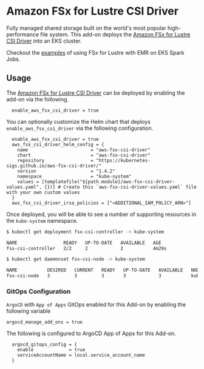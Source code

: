 # Amazon FSx for Lustre CSI Driver

Fully managed shared storage built on the world's most popular high-performance file system.
This add-on deploys the [Amazon FSx for Lustre CSI Driver](https://aws.amazon.com/fsx/lustre/) into an EKS cluster.

Checkout the [examples](https://github.com/aws-ia/terraform-aws-eks-blueprints/blob/main/examples/analytics/aws-efs-csi-driver) of using FSx for Lustre with EMR on EKS Spark Jobs.

## Usage

The [Amazon FSx for Lustre CSI Driver](https://github.com/aws-ia/terraform-aws-eks-blueprints/tree/main/modules/kubernetes-addons/aws-fsx-csi-driver) can be deployed by enabling the add-on via the following.

```hcl
  enable_aws_fsx_csi_driver = true
```

You can optionally customize the Helm chart that deploys `enable_aws_fsx_csi_driver` via the following configuration.

```hcl
  enable_aws_fsx_csi_driver = true
  aws_fsx_csi_driver_helm_config = {
    name                       = "aws-fsx-csi-driver"
    chart                      = "aws-fsx-csi-driver"
    repository                 = "https://kubernetes-sigs.github.io/aws-fsx-csi-driver/"
    version                    = "1.4.2"
    namespace                  = "kube-system"
    values = [templatefile("${path.module}/aws-fsx-csi-driver-values.yaml", {})] # Create this `aws-fsx-csi-driver-values.yaml` file with your own custom values
  }
  aws_fsx_csi_driver_irsa_policies = ["<ADDITIONAL_IAM_POLICY_ARN>"]
```

Once deployed, you will be able to see a number of supporting resources in the `kube-system` namespace.

```sh
$ kubectl get deployment fsx-csi-controller -n kube-system

NAME                 READY   UP-TO-DATE   AVAILABLE   AGE
fsx-csi-controller   2/2     2            2           4m29s
```

```sh
$ kubectl get daemonset fsx-csi-node -n kube-system

NAME           DESIRED   CURRENT   READY   UP-TO-DATE   AVAILABLE   NODE SELECTOR                 AGE
fsx-csi-node   3         3         3       3            3           kubernetes.io/os=linux   4m32s
```

### GitOps Configuration

`ArgoCD` with `App of Apps` GitOps enabled for this Add-on by enabling the following variable

```hcl
argocd_manage_add_ons = true
```

The following is configured to ArgoCD App of Apps for this Add-on.

```hcl
  argocd_gitops_config = {
    enable             = true
    serviceAccountName = local.service_account_name
  }
```
